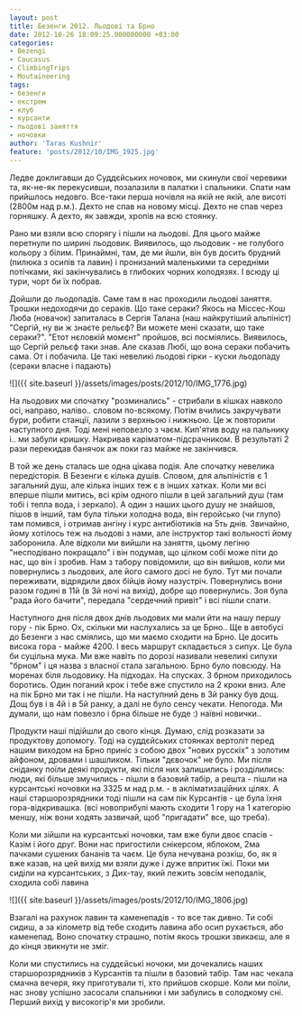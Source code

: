 ```yaml
---
layout: post
title: Безенги 2012. Льодові та Брно
date: 2012-10-26 18:09:25.000000000 +03:00
categories:
- Bezengi
- Caucasus
- ClimbingTrips
- Moutaineering
tags:
- безенги
- екстрем
- клуб
- курсанти
- льодові заняття
- ночовки
author: 'Taras Kushnir'
feature: 'posts/2012/10/IMG_1925.jpg'
---
```


Ледве доклигавши до Суддєйських ночовок, ми скинули свої черевики та, як-не-як перекусивши, позалазили в палатки і спальники. Спати нам прийшлось недовго. Все-таки перша ночівля на якій не якій, але висоті (2800м над р.м.). Дехто не спав на новому місці. Дехто не спав через горняшку. А дехто, як завжди, хропів на всю стоянку.

<!--more-->

Рано ми взяли всю спорягу і пішли на льодові. Для цього майже перетнули по ширині льодовик. Виявилось, що льодовик - не голубого кольору з білим. Принаймні, там, де ми йшли, він був досить брудний (пилюка з осипів та лавин) і пронизаний маленькими та середніми потічками, які закінчувались в глибоких чорних колодязях. І всюду ці тури, чорт би їх побрав.

Дойшли до льодопадів. Саме там в нас проходили льодові заняття. Трошки недоходячи до сераків. Що таке сераки? Якось на Міссес-Кош Люба (новачок) запиталась в Сергія Талана (наш найкрутіший альпініст) "Сергій, ну ви ж знаєте рельєф? Ви можете мені сказати, що таке сераки?". "Етот нєловкій момєнт" пройшов, всі посміялись. Виявилось, що Сергій рельєф таки знав. Але сказав Любі, що вона сераки побачить сама. От і побачила. Це такі невеликі льодові гірки - куски льодопаду (сераки власне і падають)

![]({{ site.baseurl }}/assets/images/posts/2012/10/IMG_1776.jpg)

На льодових ми спочатку "розминались" - стрибали в кішках навколо осі, направо, наліво.. словом по-всякому. Потім вчились закручувати бури, робити станції, лазили з верхньою і нижньою. Це ж повторили наступного дня. Тоді мені неповезло з чаєм. Кип'ятив воду на пальнику і.. ми забули кришку. Накривав каріматом-підсрачником. В результаті 2 рази перекидав банячок аж поки газ майже не закінчився.

В той же день сталась ше одна цікава подія. Але спочатку невелика передісторія. В Безенги є кілька душів. Словом, для альпіністів є 1 загальний душ, але кілька інших теж є в інших хатках. Коли ми всі вперше пішли митись, всі крім одного пішли в цей загальний душ (там тобі і тепла вода, і зеркало). А один з наших цього душу не знайшов, пішов в інший, там була тільки холодна вода, він геройсько (чи глупо) там помився, і отримав ангіну і курс антибіотиків на 5ть днів. Звичайно, йому хотілось теж на льодові з нами, але інструктор такі вольності йому заборонила. Але відколи ми вийшли на заняття, цьому легіню "несподівано покращало" і він подумав, що цілком собі може піти до нас, що він і зробив. Нам з табору повідомили, що він вийшов, коли ми повернулись з льодових, але його самого досі не було. Тут ми почали переживати, відрядили двох бійців йому назустріч. Повернулись вони разом годині в 11й (в 3й ночі на вихід), добре що повернулись. Зоя була "рада його бачити", передала "сердечний привіт" і всі пішли спати.

Наступного дня після двох днів льодових ми мали йти на нашу першу гору - пік Брно. Ох, скільки ми наслухались за це Брно.. Ще в автобусі до Безенги з нас сміялись, що ми маємо сходити на Брно. Це досить висока гора - майже 4200. І весь маршрут складається з сипух. Це була би суцільна мука. Ми вже навіть по дорозі називали невеликі сипухи "брном" і ця назва з власної стала загальною. Брно було повсюду. На моренах біля льодовику. На підходах. На спусках. З брном приходилось боротись. Один поганий крок і тебе вже спустило на 2 кроки вниз. Але на пік Брно ми так і не пішли. На наступний день в 3й ранку був дощ. Дощ був і в 4й і в 5й ранку, а далі не було сенсу чекати. Непогода. Ми думали, що нам повезло і брна більше не буде :) наївні новички..

Продукти наші підійшли до свого кінця. Думаю, слід розказати за продуктову допомогу. Тоді на суддєйських стоянках вертоліт перед нашим виходом на Брно приніс з собою двох "нових русскіх" з золотим айфоном, дровами і шашликом. Тільки "дєвочок" не було. Ми після сніданку поїли деякі продукти, які після них залишились і розділились: люди, які більше змучились - пішли в базовий табір, а решта - пішли на курсантські ночовки на 3325 м над р.м. - в акліматизаційних цілях. А наші старшорозрядники тоді пішли на сам пік Курсантів - це була їхня гора-відкривашка. (всі новоприбулі мають сходити 1 гору на 1 категорію меншу, ніж вони ходять зазвичай, щоб "пригадати" все, що треба).

Коли ми зійшли на курсантські ночовки, там вже були двоє спасів - Казім і його друг. Вони нас пригостили снікерсом, яблоком, 2ма пачками сушених бананів та чаєм. Це була нечувана розкіш, бо, як я вже казав, на цей вихід ми взяли дуже і дуже впритик їжі. Поки ми сиділи на курсантських, з Дих-тау, який лежить зовсім неподалік, сходила собі лавина

![]({{ site.baseurl }}/assets/images/posts/2012/10/IMG_1806.jpg)

Взагалі на рахунок лавин та каменепадів - то все так дивно. Ти собі сидиш, а за кілометр від тебе сходить лавина або осип рухається, або каменепад. Воно спочатку страшно, потім якось трошки звикаєш, але я до кінця звикнути не зміг.

Коли ми спустились на суддєйські ночоки, ми дочекались наших старшорозрядників з Курсантів та пішли в базовий табір. Там нас чекала смачна вечеря, яку приготували ті, хто прийшов скорше. Коли ми поїли, нас знову успішно засосали спальники і ми забулись в солодкому сні. Перший вихід у високогір'я ми зробили.
